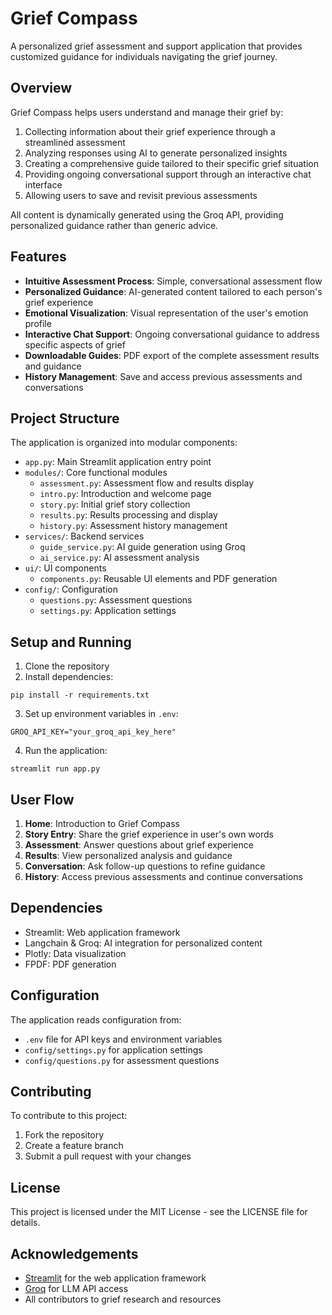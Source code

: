 # Grief Compass

A personalized grief assessment and support application that provides customized guidance for individuals navigating the grief journey.

## Overview

Grief Compass helps users understand and manage their grief by:

1. Collecting information about their grief experience through a streamlined assessment
2. Analyzing responses using AI to generate personalized insights
3. Creating a comprehensive guide tailored to their specific grief situation
4. Providing ongoing conversational support through an interactive chat interface
5. Allowing users to save and revisit previous assessments

All content is dynamically generated using the Groq API, providing personalized guidance rather than generic advice.

## Features

- **Intuitive Assessment Process**: Simple, conversational assessment flow
- **Personalized Guidance**: AI-generated content tailored to each person's grief experience
- **Emotional Visualization**: Visual representation of the user's emotion profile
- **Interactive Chat Support**: Ongoing conversational guidance to address specific aspects of grief
- **Downloadable Guides**: PDF export of the complete assessment results and guidance
- **History Management**: Save and access previous assessments and conversations

## Project Structure

The application is organized into modular components:

- `app.py`: Main Streamlit application entry point
- `modules/`: Core functional modules
  - `assessment.py`: Assessment flow and results display
  - `intro.py`: Introduction and welcome page
  - `story.py`: Initial grief story collection
  - `results.py`: Results processing and display
  - `history.py`: Assessment history management
- `services/`: Backend services
  - `guide_service.py`: AI guide generation using Groq
  - `ai_service.py`: AI assessment analysis
- `ui/`: UI components
  - `components.py`: Reusable UI elements and PDF generation
- `config/`: Configuration
  - `questions.py`: Assessment questions
  - `settings.py`: Application settings

## Setup and Running

1. Clone the repository
2. Install dependencies:
```
pip install -r requirements.txt
```
3. Set up environment variables in `.env`:
```
GROQ_API_KEY="your_groq_api_key_here"
```
4. Run the application:
```
streamlit run app.py
```

## User Flow

1. **Home**: Introduction to Grief Compass
2. **Story Entry**: Share the grief experience in user's own words
3. **Assessment**: Answer questions about grief experience
4. **Results**: View personalized analysis and guidance
5. **Conversation**: Ask follow-up questions to refine guidance
6. **History**: Access previous assessments and continue conversations

## Dependencies

- Streamlit: Web application framework
- Langchain & Groq: AI integration for personalized content
- Plotly: Data visualization
- FPDF: PDF generation

## Configuration

The application reads configuration from:
- `.env` file for API keys and environment variables
- `config/settings.py` for application settings
- `config/questions.py` for assessment questions

## Contributing

To contribute to this project:
1. Fork the repository
2. Create a feature branch
3. Submit a pull request with your changes

## License

This project is licensed under the MIT License - see the LICENSE file for details.

## Acknowledgements

- [Streamlit](https://streamlit.io/) for the web application framework
- [Groq](https://groq.com/) for LLM API access
- All contributors to grief research and resources